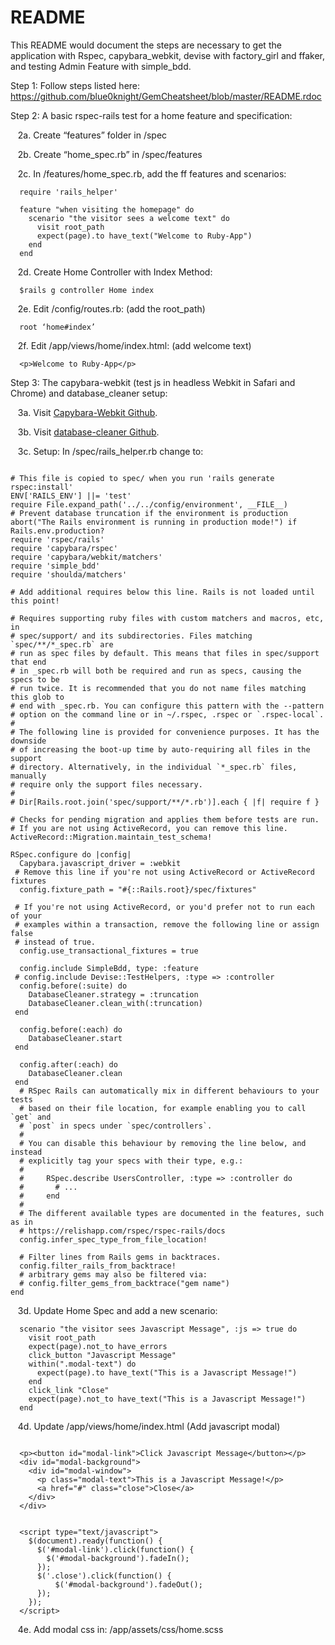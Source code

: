 # README

This README would document the steps are necessary to get the
application with Rspec, capybara_webkit, devise with factory_girl and ffaker,
and testing Admin Feature with simple_bdd.

Step 1: Follow steps listed here: https://github.com/blue0knight/GemCheatsheet/blob/master/README.rdoc

Step 2: A basic rspec-rails test for a home feature and specification:

  &nbsp;&nbsp;&nbsp;2a. Create “features” folder in /spec

  &nbsp;&nbsp;&nbsp;2b. Create “home_spec.rb” in /spec/features

  &nbsp;&nbsp;&nbsp;2c. In /features/home_spec.rb, add the ff features and scenarios:


      require 'rails_helper'

      feature "when visiting the homepage" do
        scenario "the visitor sees a welcome text" do
          visit root_path
          expect(page).to have_text("Welcome to Ruby-App")
        end
      end


  &nbsp;&nbsp;&nbsp;2d. Create Home Controller with Index Method:

      $rails g controller Home index

  &nbsp;&nbsp;&nbsp;2e. Edit /config/routes.rb: (add the root_path)

      root ‘home#index’

  &nbsp;&nbsp;&nbsp;2f. Edit /app/views/home/index.html: (add welcome text)

      <p>Welcome to Ruby-App</p>

Step 3: The capybara-webkit (test js in headless Webkit in Safari and Chrome) and
 database_cleaner setup:

  &nbsp;&nbsp;&nbsp;3a. Visit [Capybara-Webkit Github](https://github.com/thoughtbot/capybara-webkit).

  &nbsp;&nbsp;&nbsp;3b. Visit [database-cleaner Github](https://github.com/DatabaseCleaner/database_cleaner).

  &nbsp;&nbsp;&nbsp;3c. Setup: In /spec/rails_helper.rb change to:

  ```

  # This file is copied to spec/ when you run 'rails generate rspec:install'
  ENV['RAILS_ENV'] ||= 'test'
  require File.expand_path('../../config/environment', __FILE__)
  # Prevent database truncation if the environment is production
  abort("The Rails environment is running in production mode!") if Rails.env.production?
  require 'rspec/rails'
  require 'capybara/rspec'
  require 'capybara/webkit/matchers'
  require 'simple_bdd'
  require 'shoulda/matchers'

  # Add additional requires below this line. Rails is not loaded until this point!

  # Requires supporting ruby files with custom matchers and macros, etc, in
  # spec/support/ and its subdirectories. Files matching `spec/**/*_spec.rb` are
  # run as spec files by default. This means that files in spec/support that end
  # in _spec.rb will both be required and run as specs, causing the specs to be
  # run twice. It is recommended that you do not name files matching this glob to
  # end with _spec.rb. You can configure this pattern with the --pattern
  # option on the command line or in ~/.rspec, .rspec or `.rspec-local`.
  #
  # The following line is provided for convenience purposes. It has the downside
  # of increasing the boot-up time by auto-requiring all files in the support
  # directory. Alternatively, in the individual `*_spec.rb` files, manually
  # require only the support files necessary.
  #
  # Dir[Rails.root.join('spec/support/**/*.rb')].each { |f| require f }

  # Checks for pending migration and applies them before tests are run.
  # If you are not using ActiveRecord, you can remove this line.
  ActiveRecord::Migration.maintain_test_schema!

  RSpec.configure do |config|
    Capybara.javascript_driver = :webkit
   # Remove this line if you're not using ActiveRecord or ActiveRecord fixtures
    config.fixture_path = "#{::Rails.root}/spec/fixtures"

   # If you're not using ActiveRecord, or you'd prefer not to run each of your
   # examples within a transaction, remove the following line or assign false
   # instead of true.
    config.use_transactional_fixtures = true

    config.include SimpleBdd, type: :feature
   # config.include Devise::TestHelpers, :type => :controller
    config.before(:suite) do
      DatabaseCleaner.strategy = :truncation
      DatabaseCleaner.clean_with(:truncation)
   end

    config.before(:each) do
      DatabaseCleaner.start
   end

    config.after(:each) do
      DatabaseCleaner.clean
   end
    # RSpec Rails can automatically mix in different behaviours to your tests
    # based on their file location, for example enabling you to call `get` and
    # `post` in specs under `spec/controllers`.
    #
    # You can disable this behaviour by removing the line below, and instead
    # explicitly tag your specs with their type, e.g.:
    #
    #     RSpec.describe UsersController, :type => :controller do
    #       # ...
    #     end
    #
    # The different available types are documented in the features, such as in
    # https://relishapp.com/rspec/rspec-rails/docs
    config.infer_spec_type_from_file_location!

    # Filter lines from Rails gems in backtraces.
    config.filter_rails_from_backtrace!
    # arbitrary gems may also be filtered via:
    # config.filter_gems_from_backtrace("gem name")
  end

  ```

  &nbsp;&nbsp;&nbsp;3d. Update Home Spec and add a new scenario:

```
  scenario "the visitor sees Javascript Message", :js => true do
    visit root_path
    expect(page).not_to have_errors
    click_button "Javascript Message"
    within(".modal-text") do
      expect(page).to have_text("This is a Javascript Message!")
    end
    click_link "Close"
    expect(page).not_to have_text("This is a Javascript Message!")
  end

```
  &nbsp;&nbsp;&nbsp;4d. Update /app/views/home/index.html (Add javascript modal)

```  

  <p><button id="modal-link">Click Javascript Message</button></p>
  <div id="modal-background">
    <div id="modal-window">
      <p class="modal-text">This is a Javascript Message!</p>
      <a href="#" class="close">Close</a>
    </div>
  </div>


  <script type="text/javascript">
    $(document).ready(function() {
      $('#modal-link').click(function() {
        $('#modal-background').fadeIn();
      });
      $('.close').click(function() {
          $('#modal-background').fadeOut();
      });
    });
  </script>

```

  &nbsp;&nbsp;&nbsp;4e. Add modal css in: /app/assets/css/home.scss
